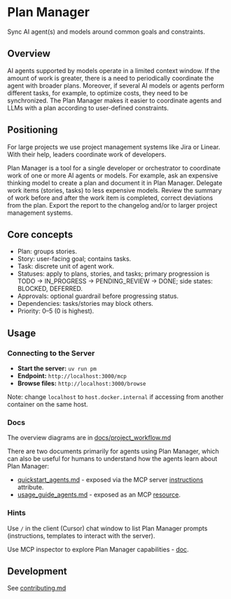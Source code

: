 # Plan Manager

Sync AI agent(s) and models around common goals and constraints.

## Overview

AI agents supported by models operate in a limited context window. If the amount of work is greater, there is a need to periodically coordinate the agent with broader plans. Moreover, if several AI models or agents perform different tasks, for example, to optimize costs, they need to be synchronized. The Plan Manager makes it easier to coordinate agents and LLMs with a plan according to user-defined constraints.

## Positioning

For large projects we use project management systems like Jira or Linear. With their help, leaders coordinate work of developers. 

Plan Manager is a tool for a single developer or orchestrator to coordinate work of one or more AI agents or models. For example, ask an expensive thinking model to create a plan and document it in Plan Manager. Delegate work items (stories, tasks) to less expensive models. Review the summary of work before and after the work item is completed, correct deviations from the plan. Export the report to the changelog and/or to larger project management systems.

## Core concepts

- Plan: groups stories.
- Story: user-facing goal; contains tasks.
- Task: discrete unit of agent work.
- Statuses: apply to plans, stories, and tasks; primary progression is TODO → IN_PROGRESS → PENDING_REVIEW → DONE; side states: BLOCKED, DEFERRED.
- Approvals: optional guardrail before progressing status.
- Dependencies: tasks/stories may block others.
- Priority: 0–5 (0 is highest).

## Usage

### Connecting to the Server

- **Start the server:** `uv run pm`
- **Endpoint:** `http://localhost:3000/mcp`
- **Browse files:** `http://localhost:3000/browse`

Note: change `localhost` to `host.docker.internal` if accessing from another container on the same host.

### Docs

The overview diagrams are in [docs/project_workflow.md](docs/project_workflow.md)

There are two documents primarily for agents using Plan Manager, which can also be useful for humans to understand how the agents learn about Plan Manager:
- [quickstart_agents.md](docs/quickstart_agents.md) - exposed via the MCP server [instructions](https://modelcontextprotocol.io/specification/2025-06-18/schema#initializeresult) attribute.
- [usage_guide_agents.md](docs/usage_guide_agents.md) - exposed as an MCP [resource](https://modelcontextprotocol.io/specification/2025-06-18/server/resources).

### Hints

Use `/` in the client (Cursor) chat window to list Plan Manager prompts (instructions, templates to interact with the server).

Use MCP inspector to explore Plan Manager capabilities - [doc](dev/mcp-inspector/README.md).

## Development

See [contributing.md](docs/contributing.md)

